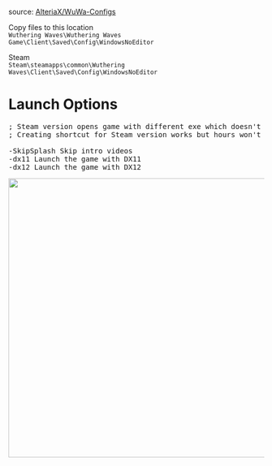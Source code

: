 source: [AlteriaX/WuWa-Configs](https://github.com/AlteriaX/WuWa-Configs)

Copy files to this location \
```Wuthering Waves\Wuthering Waves Game\Client\Saved\Config\WindowsNoEditor```

Steam \
```Steam\steamapps\common\Wuthering Waves\Client\Saved\Config\WindowsNoEditor```

# Launch Options
<pre>
; Steam version opens game with different exe which doesn't work with launch options
; Creating shortcut for Steam version works but hours won't be tracked<br>
-SkipSplash Skip intro videos
-dx11 Launch the game with DX11
-dx12 Launch the game with DX12
</pre>
<a href="https://i.imgur.com/aCpObBl.png"><img src="https://i.imgur.com/aCpObBl.png" style="width: 550px; height: auto;"></a>

